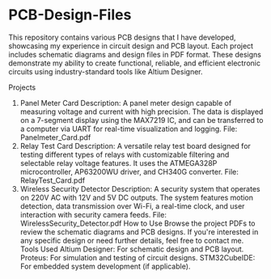# PCB-Design-Files

This repository contains various PCB designs that I have developed, showcasing my experience in circuit design and PCB layout. Each project includes schematic diagrams and design files in PDF format. These designs demonstrate my ability to create functional, reliable, and efficient electronic circuits using industry-standard tools like Altium Designer.

Projects
1. Panel Meter Card
Description: A panel meter design capable of measuring voltage and current with high precision. The data is displayed on a 7-segment display using the MAX7219 IC, and can be transferred to a computer via UART for real-time visualization and logging.
File: Panelmeter_Card.pdf
2. Relay Test Card
Description: A versatile relay test board designed for testing different types of relays with customizable filtering and selectable relay voltage features. It uses the ATMEGA328P microcontroller, AP63200WU driver, and CH340G converter.
File: RelayTest_Card.pdf
3. Wireless Security Detector
Description: A security system that operates on 220V AC with 12V and 5V DC outputs. The system features motion detection, data transmission over Wi-Fi, a real-time clock, and user interaction with security camera feeds.
File: WirelessSecurity_Detector.pdf
How to Use
Browse the project PDFs to review the schematic diagrams and PCB designs.
If you're interested in any specific design or need further details, feel free to contact me.
Tools Used
Altium Designer: For schematic design and PCB layout.
Proteus: For simulation and testing of circuit designs.
STM32CubeIDE: For embedded system development (if applicable).
